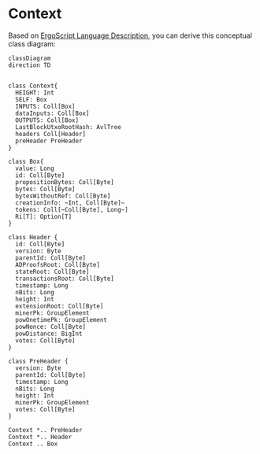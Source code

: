 # Context

Based on [ErgoScript Language Description](https://github.com/ScorexFoundation/sigmastate-interpreter/blob/develop/docs/LangSpec.md), you can derive this conceptual class diagram:


```mermaid
classDiagram
direction TD


class Context{
  HEIGHT: Int 
  SELF: Box 
  INPUTS: Coll[Box] 
  dataInputs: Coll[Box] 
  OUTPUTS: Coll[Box]
  LastBlockUtxoRootHash: AvlTree 
  headers Coll[Header] 
  preHeader PreHeader 
}

class Box{
  value: Long 
  id: Coll[Byte] 
  propositionBytes: Coll[Byte]
  bytes: Coll[Byte]
  bytesWithoutRef: Coll[Byte]
  creationInfo: ~Int, Coll[Byte]~ 
  tokens: Coll[~Coll[Byte], Long~] 
  Ri[T]: Option[T]
}

class Header {  
  id: Coll[Byte]
  version: Byte 
  parentId: Coll[Byte] 
  ADProofsRoot: Coll[Byte] 
  stateRoot: Coll[Byte] 
  transactionsRoot: Coll[Byte] 
  timestamp: Long 
  nBits: Long
  height: Int 
  extensionRoot: Coll[Byte] 
  minerPk: GroupElement 
  powOnetimePk: GroupElement 
  powNonce: Coll[Byte] 
  powDistance: BigInt 
  votes: Coll[Byte] 
}

class PreHeader { 
  version: Byte 
  parentId: Coll[Byte] 
  timestamp: Long 
  nBits: Long 
  height: Int 
  minerPk: GroupElement 
  votes: Coll[Byte] 
}

Context *.. PreHeader
Context *.. Header
Context .. Box
```


